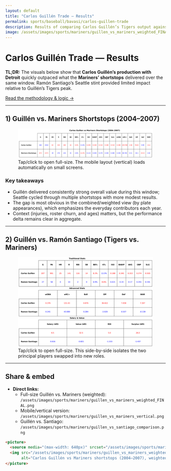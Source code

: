 ```yaml
---
layout: default
title: "Carlos Guillén Trade — Results"
permalink: sports/baseball/bavasi/carlos-guillen-trade
description: Results of comparing Carlos Guillén’s Tigers output against the Mariners’ shortstops post-trade, plus a Guillén vs. Ramón Santiago side-by-side.
image: /assets/images/sports/mariners/guillen_vs_mariners_weighted_FINAL.png
---
```


# Carlos Guillén Trade — Results

**TL;DR:** The visuals below show that **Carlos Guillén’s production with Detroit** quickly outpaced what the **Mariners’ shortstops** delivered over the same window. Ramón Santiago’s Seattle stint provided limited impact relative to Guillén’s Tigers peak.

[Read the methodology & logic →](/sports/baseball/bavasi/guillen-trade/logic/)

---

## 1) Guillén vs. Mariners Shortstops (2004–2007)

<figure class="image-figure">
  <a href="/assets/images/sports/mariners/guillen_vs_mariners_weighted_FINAL.png" target="_blank" rel="noopener">
    <picture>
      <source media="(max-width: 640px)" srcset="/assets/images/sports/mariners/guillen_vs_mariners_vertical.png">
      <img
        src="/assets/images/sports/mariners/guillen_vs_mariners_weighted_FINAL.png"
        alt="Results graphic comparing Carlos Guillén’s output with the Mariners’ shortstops across 2004–2007, weighted by plate appearances."
        loading="lazy">
    </picture>
  </a>
  <figcaption>Tap/click to open full-size. The mobile layout (vertical) loads automatically on small screens.</figcaption>
</figure>

### Key takeaways
- Guillén delivered consistently strong overall value during this window; Seattle cycled through multiple shortstops with more modest results.
- The gap is most obvious in the combined/weighted view (by plate appearances), which emphasizes the everyday contributors each year.
- Context (injuries, roster churn, and ages) matters, but the performance delta remains clear in aggregate.

---

## 2) Guillén vs. Ramón Santiago (Tigers vs. Mariners)

<figure class="image-figure">
  <a href="/assets/images/sports/mariners/guillen_vs_santiago_comparison.png" target="_blank" rel="noopener">
    <img
      src="/assets/images/sports/mariners/guillen_vs_santiago_comparison.png"
      alt="Side-by-side comparison of Ramón Santiago’s Seattle tenure vs. Carlos Guillén’s Detroit tenure."
      loading="lazy">
  </a>
  <figcaption>Tap/click to open full-size. This side-by-side isolates the two principal players swapped into new roles.</figcaption>
</figure>

---

## Share & embed

- **Direct links:**
  - Full-size Guillén vs. Mariners (weighted): `/assets/images/sports/mariners/guillen_vs_mariners_weighted_FINAL.png`
  - Mobile/vertical version: `/assets/images/sports/mariners/guillen_vs_mariners_vertical.png`
  - Guillén vs. Santiago: `/assets/images/sports/mariners/guillen_vs_santiago_comparison.png`

```html
<picture>
  <source media="(max-width: 640px)" srcset="/assets/images/sports/mariners/guillen_vs_mariners_vertical.png">
  <img src="/assets/images/sports/mariners/guillen_vs_mariners_weighted_FINAL.png"
       alt="Carlos Guillén vs Mariners shortstops (2004–2007), weighted by PA.">
</picture>


